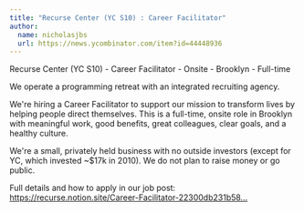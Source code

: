 ```yaml
---
title: "Recurse Center (YC S10) : Career Facilitator"
author:
  name: nicholasjbs
  url: https://news.ycombinator.com/item?id=44448936
---
```


<JobNavigation />

Recurse Center (YC S10) - Career Facilitator - Onsite - Brooklyn - Full-time

We operate a programming retreat with an integrated recruiting agency.

We&#x27;re hiring a Career Facilitator to support our mission to transform lives by helping people direct themselves. This is a full-time, onsite role in Brooklyn with meaningful work, good benefits, great colleagues, clear goals, and a healthy culture.

We&#x27;re a small, privately held business with no outside investors (except for YC, which invested ~$17k in 2010). We do not plan to raise money or go public.

Full details and how to apply in our job post: <a href="https:&#x2F;&#x2F;recurse.notion.site&#x2F;Career-Facilitator-22300db231b580ba9190df9d5e480080" rel="nofollow">https:&#x2F;&#x2F;recurse.notion.site&#x2F;Career-Facilitator-22300db231b58...</a>
<JobApplication />
